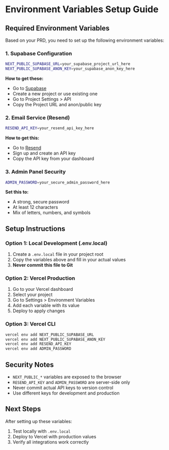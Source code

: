 # Environment Variables Setup Guide

## Required Environment Variables

Based on your PRD, you need to set up the following environment variables:

### 1. Supabase Configuration

```bash
NEXT_PUBLIC_SUPABASE_URL=your_supabase_project_url_here
NEXT_PUBLIC_SUPABASE_ANON_KEY=your_supabase_anon_key_here
```

**How to get these:**

- Go to [Supabase](https://supabase.com)
- Create a new project or use existing one
- Go to Project Settings > API
- Copy the Project URL and anon/public key

### 2. Email Service (Resend)

```bash
RESEND_API_KEY=your_resend_api_key_here
```

**How to get this:**

- Go to [Resend](https://resend.com)
- Sign up and create an API key
- Copy the API key from your dashboard

### 3. Admin Panel Security

```bash
ADMIN_PASSWORD=your_secure_admin_password_here
```

**Set this to:**

- A strong, secure password
- At least 12 characters
- Mix of letters, numbers, and symbols

## Setup Instructions

### Option 1: Local Development (.env.local)

1. Create a `.env.local` file in your project root
2. Copy the variables above and fill in your actual values
3. **Never commit this file to Git**

### Option 2: Vercel Production

1. Go to your Vercel dashboard
2. Select your project
3. Go to Settings > Environment Variables
4. Add each variable with its value
5. Deploy to apply changes

### Option 3: Vercel CLI

```bash
vercel env add NEXT_PUBLIC_SUPABASE_URL
vercel env add NEXT_PUBLIC_SUPABASE_ANON_KEY
vercel env add RESEND_API_KEY
vercel env add ADMIN_PASSWORD
```

## Security Notes

- `NEXT_PUBLIC_*` variables are exposed to the browser
- `RESEND_API_KEY` and `ADMIN_PASSWORD` are server-side only
- Never commit actual API keys to version control
- Use different keys for development and production

## Next Steps

After setting up these variables:

1. Test locally with `.env.local`
2. Deploy to Vercel with production values
3. Verify all integrations work correctly
